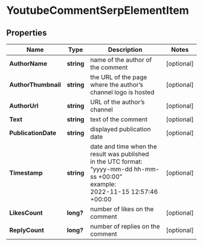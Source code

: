 # YoutubeCommentSerpElementItem


## Properties

| Name | Type | Description | Notes |
|------------ | ------------- | ------------- | -------------|
**AuthorName** | **string** | name of the author of the comment |[optional]|
**AuthorThumbnail** | **string** | the URL of the page where the author’s channel logo is hosted |[optional]|
**AuthorUrl** | **string** | URL of the author’s channel |[optional]|
**Text** | **string** | text of the comment |[optional]|
**PublicationDate** | **string** | displayed publication date |[optional]|
**Timestamp** | **string** | date and time when the result was published<br>in the UTC format: “yyyy-mm-dd hh-mm-ss +00:00”<br>example:<br>2022-11-15 12:57:46 +00:00 |[optional]|
**LikesCount** | **long?** | number of likes on the comment |[optional]|
**ReplyCount** | **long?** | number of replies on the comment |[optional]|